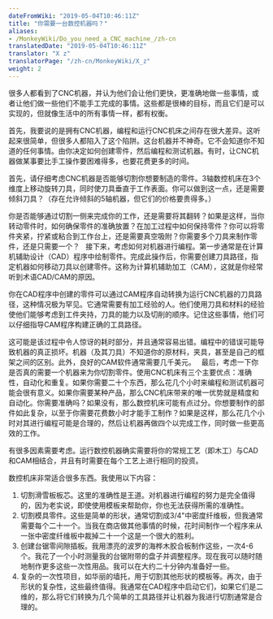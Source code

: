 ```yaml
---
dateFromWiki: "2019-05-04T10:46:11Z"
title: "你需要一台数控机器吗？"
aliases:
- /MonkeyWiki/Do_you_need_a_CNC_machine_/zh-cn
translatedDate: "2019-05-04T10:46:11Z"
translator: "X z"
translatorPage: "/zh-cn/MonkeyWiki/X_z"
weight: 2
---
```

很多人都看到了CNC机器，并认为他们会让他们更快，更准确地做一些事情，或者让他们做一些他们不能手工完成的事情。这些都是很棒的目标，而且它们是可以实现的，但就像生活中的所有事情一样，都有权衡。

首先，我要说的是拥有CNC机器，编程和运行CNC机床之间存在很大差异。这听起来很简单，但很多人都陷入了这个陷阱。这台机器并不神奇。它不会知道你不知道的任何事情。由你决定如何创建零件，然后编程和测试机器。有时，让CNC机器做某事要比手工操作要困难得多，也要花费更多的时间。

首先，请仔细考虑CNC机器是否能够切割你想要制造的零件。3轴数控机床在3个维度上移动旋转刀具，同时使刀具垂直于工作表面。你可以做到这一点，还是需要倾斜刀具？（存在允许倾斜的5轴机器，但它们的价格要贵得多。） 

你是否能够通过切割一侧来完成你的工作，还是需要将其翻转？如果是这样，当你转动零件时，如何确保零件的准确放置？在加工过程中如何保持零件？你可以将零件夹紧，拧紧或粘合到工作台上，还是需要真空吸附？你需要多个刀具来制作零件，还是只需要一个？
 
接下来，考虑如何对机器进行编程。第一步通常是在计算机辅助设计（CAD）程序中绘制零件。完成此操作后，你需要创建刀具路径，指定机器如何移动刀具以创建零件。这称为计算机辅助加工（CAM），这就是你经常听到术语CAD/CAM的原因。 

你在CAD程序中创建的零件可以通过CAM程序自动转换为运行CNC机器的刀具路径，这种情况极为罕见。它通常需要有加工经验的人。他们使用刀具和材料的经验使他们能够考虑到工件夹持，刀具的能力以及切削的顺序。记住这些事情，他们可以仔细指导CAM程序构建正确的工具路径。 

这可能是该过程中令人惊讶的耗时部分，并且通常容易出错。编程中的错误可能导致机器的真正损坏。机器（及其刀具）不知道你的原材料，夹具，甚至是自己的框架之间的区别。此外，良好的CAM软件通常需要几千美元。
 
最后，考虑一下你是否真的需要一个机器来为你切割零件。使用CNC机床有三个主要优点：准确性，自动化和重复。如果你需要二十个东西，那么花几个小时来编程和测试机器可能会很有意义。如果你需要某种产品，那么CNC机床带来的唯一优势就是精度和自动化。你需要准确吗？如果没有，那么数控机床可能有点过分。你想要制作的部件如此复杂，以至于你需要花费数小时才能手工制作？如果是这样，那么花几个小时对其进行编程可能是合理的，然后让机器再做四个以完成工作，同时做一些更高效的工作。

有很多因素需要考虑。运行数控机器确实需要将你的常规工艺（即木工）与CAD和CAM相结合，并且有时需要在每个工艺上进行相同的投资。

数控机床非常适合很多东西。我使用以下内容：
1. 切割滑雪板板芯。这里的准确性是王道。对机器进行编程的努力是完全值得的，因为老实说，即使使用模板来帮助你，你也无法获得所需的准确性。
1. 切割模具零件。这些是简单的形状，通常切割成3/4"中密度纤维板，但我通常需要每个二十一个。当我在商店做其他事情的时候，花时间制作一个程序来从一张中密度纤维板中裁掉二十一个这是一个很大的胜利。
1. 创建台锯零间隙插板。我用漂亮的波罗的海桦木胶合板制作这些，一次4-6个。我花了一个小时测量我的台锯附带的盘子并调整程序。现在我可以随时随地制作更多这些一次性用品。我可以在大约二十分钟内准备好一些。
1. 复杂的一次性项目，如华丽的墙托，用于切割其他形状的模板等。再次，由于形状的复杂性，这些最终值得。我通常在CAD程序中启动它们，如果它们是二维的，那么将它们转换为几个简单的工具路径并让机器为我进行切割通常是合理的。


